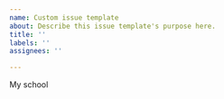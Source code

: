 ```yaml
---
name: Custom issue template
about: Describe this issue template's purpose here.
title: ''
labels: ''
assignees: ''

---
```


My school
